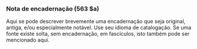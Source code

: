 ### Nota de encadernação (563 $a)&nbsp;&nbsp;&nbsp;&nbsp; 

Aqui se pode descrever brevemente uma encadernação que seja original, antiga, e/ou especialmente notável. Use seu idioma de catalogação. Se uma fonte existe solta, sem encadernação, em fascículos, isto também pode ser mencionado aqui.